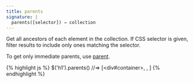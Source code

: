 ```yaml
---
title: parents
signature: |
  parents([selector]) ⇒ collection
---
```


Get all ancestors of each element in the collection. If CSS selector is given,
filter results to include only ones matching the selector.

To get only immediate parents, use [parent](#parent).

{% highlight js %}
$('h1').parents()   //=> [<div#container>, <body>, <html>]
{% endhighlight %}
